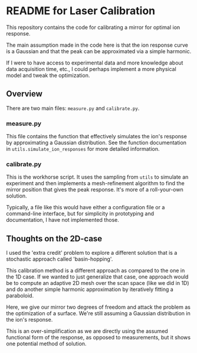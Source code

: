 # README for Laser Calibration

This repository contains the code for calibrating a mirror for optimal ion 
response.

The main assumption made in the code here is that the ion response curve is
a Gaussian and that the peak can be approximated via a simple harmonic.

If I were to have access to experimental data and more knowledge about
data acquisition time, etc., I could perhaps implement a more physical model and
tweak the optimization.

## Overview

There are two main files: `measure.py` and `calibrate.py`. 

### measure.py

This file contains the function that effectively simulates the ion's response
by approximating a Gaussian distribution. See the function documentation in
`utils.simulate_ion_responses` for more detailed information.

### calibrate.py

This is the workhorse script. It uses the sampling from `utils` to simulate an
experiment and then implements a mesh-refinement algorithm to find the mirror
position that gives the peak response. It's more of a roll-your-own solution.

Typically, a file like this would have either a configuration file or a 
command-line interface, but for simplicity in prototyping and documentation,
I have not implemented those.

## Thoughts on the 2D-case

I used the 'extra credit' problem to explore a different solution that is 
a stochastic approach called 'basin-hopping'. 

This calibration method is a different approach as compared to the one in
the 1D case. If we wanted to just generalize that case, one approach would be
to compute an adaptive 2D mesh over the scan space (like we did in 1D) and
do another simple harmonic approximation by iteratively fitting a paraboloid.

Here, we give our mirror two degrees of freedom and attack the problem as the
optimization of a surface. We're still assuming a Gaussian distribution in
the ion's response.

This is an over-simplification as we are directly using the assumed functional
form of the response, as opposed to measurements, but it shows one potential
method of solution.
